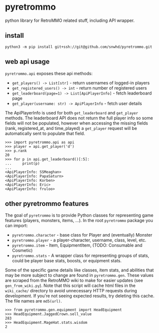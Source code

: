 # pyretrommo
python library for RetroMMO related stuff, including API wrapper.

## install
`python3 -m pip install git+ssh://git@github.com/snwhd/pyretrommo.git`

## web api usage
`pyretrommo.api` exposes these api methods:
- `get_players() -> List[str]` - return usernames of logged-in players
- `get_registered_users() -> int` - return number of registered users
- `get_leaderboard(page=1) -> List[ApiPlayerInfo]` - fetch leaderboard page
- `get_player(username: str) -> ApiPlayerInfo` - fetch user details

The ApiPlayerInfo is used for both `get_leaderboard` and `get_player` methods.
The leaderboard API does not return the full player info so some fields will
not be populated, however when accessing the missing fields (rank,
registered\_at, and time\_played) a `get_player` request will be automatically
sent to populate that field.

```
>>> import pyretrommo.api as api
>>> player = api.get_player('d')
>>> p.rank
20
>>> for p in api.get_leaderboard()[:5]:
...     print(p)
...
<ApiPlayerInfo: SSMeaghan>
<ApiPlayerInfo: PapaSaturn>
<ApiPlayerInfo: Korben>
<ApiPlayerInfo: Eric>
<ApiPlayerInfo: fruloo>
```

## other pyretrommo features
The goal of `pyretrommo` is to provide Python classes for representing game
features (players, monsters, items, ...). In the root `pyretrommo` package you
can import:
- `pyretrommo.character` - base class for Player and (eventually) Monster
- `pyretrommo.player` - a player-character, username, class, level, etc.
- `pyretrommo.item` - Item, EquipmentItem, (TODO: Consumable and Cosmetic)
- `pyretrommo.stats` - A wrapper class for representing groups of stats,
could be player base stats, boosts, or equipment stats.

Some of the specific game details like classes, item stats, and abilities
that may be more subject to change are found in `pyretrommo.gen`. These values
are scraped from the RetroMMO wiki to make for easier updates
(see `gen_from_wiki.py`). Note that this script will cache html files in the
`wiki_cache/` directory to avoid unnecessary HTTP requests during development.
If you're not seeing expected results, try deleting this cache. The file names
are `md5(url)`.

```
>>> from pyretrommo.gen.equipment import HeadEquipment
>>> HeadEquipment.JaggedCrown.sell_value
283
>>> HeadEquipment.MageHat.stats.wisdom
2
```

